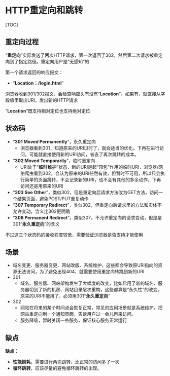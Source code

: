 # HTTP重定向和跳转

[TOC]

## 重定向过程

“**重定向**”实际发送了两次HTTP请求，第一次返回了302，然后第二次请求被重定向到了指定路径。重定向用户是“无感知”的

第一个请求返回的响应报文：

- “**Location：/login.html**”

浏览器收到301/302报文，会检查响应头有没有“**Location**”。如果有，就直接从字段值里取出URI，发出新的HTTP请求

“**Location**”既支持相对定位也支持绝对定位

## 状态码

- “**301 Moved Permanently**”，永久重定向
  - 浏览器看到301，知道原来的URI过时了，就会适当的优化。下再在进行访问，可能就直接使用新的URI访问，省去了再次跳转的成本。
- “**302 Moved Temporarily**”，临时重定向
  - URI处于“**临时维护**”状态，新的URI是起“顶包”作用的临时URI，浏览器/网络爬虫看到302，会认为原来的URI任然有效，但暂时不可用，所以只会执行简单的页面跳转，不会记录新的URI，也不会有其他的多余动作，下再访问还是用原来的URI
- “**303 See Other**”，类似302，但是重定向后请求方法改为GET方法，访问一个结果页面，避免POST/PUT重复动作
- “**307 Temporary Redirect**”，类似302，但重定向后请求里的方法和实体不允许变动，含义比302更明确
- “**308 Permanent Redirect**”，类似307，不允许重定向的请求变动，但是是301“**永久重定向**”的含义

不过这三个状态码的接收程度较低，需要验证浏览器是否支持才能使用

## 场景

- 域名变更、服务器变更、网站改版、系统维护，这些都会导致原URI指向的资源无法访问，为了避免出现404，就需要使用重定向转跳到新的URI
- 301
  - 域名、服务器、网站架构发生了大幅度的改变，比如启用了新的域名、服务器切到了新的机房、网站目录层次重构，这些都算是“永久性”的改变。原来的URI不能用了，必须用301“**永久重定向**”
- 302
  - 网站在将来的某个时间点会恢复正常，常见的应用场景就是系统维护，把网站重定向到一个通知页面，告诉用户过一会儿再来访问。
  - 服务降级，暂时关闭一些服务，保证核心服务正常运行

## 缺点

**缺点：**

- **性能损耗**，需要进行两次跳转，比正常的访问多了一次
- **循环跳转**，应该尽量的避免循环跳转的出现。